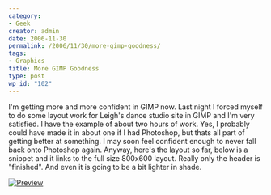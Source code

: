 ```yaml
---
category:
- Geek
creator: admin
date: 2006-11-30
permalink: /2006/11/30/more-gimp-goodness/
tags:
- Graphics
title: More GIMP Goodness
type: post
wp_id: "102"
---
```


I'm getting more and more confident in GIMP now.  Last night I forced myself to do some layout work for Leigh's dance studio site in GIMP and I'm very satisfied.  I have the example of about two hours of work.  Yes, I probably could have made it in about one if I had Photoshop, but thats all part of getting better at something.  I may soon feel confident enough to never fall back onto Photoshop again.  Anyway, here's the layout so far, below is a snippet and it links to the full size 800x600 layout.  Really only the header is "finished".  And even it is going to be a bit lighter in shade.

[![Preview](https://static.velvetcache.org/pages/2006/11/30/more-gimp-goodness/layout2_sm.PNG)](https://static.velvetcache.org/pages/2006/11/30/more-gimp-goodness/layout2.png)

